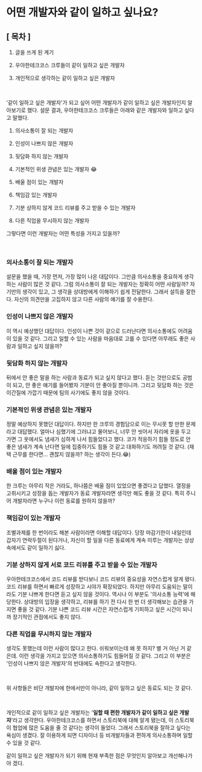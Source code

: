 # 어떤 개발자와 같이 일하고 싶나요?

## [ 목차 ]

1. 글을 쓰게 된 계기

2. 우아한테크코스 크루들이 같이 일하고 싶은 개발자

3. 개인적으로 생각하는 같이 일하고 싶은 개발자

<br>

'같이 일하고 싶은 개발자'가 되고 싶어 어떤 개발자가 같이 일하고 싶은 개발자인지 알아보기로 했다. 설문 결과, 우아한테크코스 크루들은 아래와 같은 개발자와 일하고 싶다고 말했다.

1. 의사소통이 잘 되는 개발자

2. 인성이 나쁘지 않은 개발자

3. 뒷담화 하지 않는 개발자

4. 기본적인 위생 관념은 있는 개발자 😂

5. 배울 점이 있는 개발자

6. 책임감 있는 개발자

7. 기분 상하지 않게 코드 리뷰를 주고 받을 수 있는 개발자

8. 다른 직업을 무시하지 않는 개발자

그렇다면 이런 개발자는 어떤 특성을 가지고 있을까?

<br>

### 의사소통이 잘 되는 개발자
설문을 했을 때, 가장 먼저, 가장 많이 나온 대답이다. 그만큼 의사소통을 중요하게 생각하는 사람이 많은 것 같다. 그럼 의사소통이 잘 되는 개발자는 정확히 어떤 사람일까? 자기만의 생각이 있고, 그 생각을 상대방에게 이해하기 쉽게 전달한다. 그래서 설득을 잘한다. 자신의 의견만을 고집하지 않고 다른 사람의 얘기를 잘 수용한다.


### 인성이 나쁘지 않은 개발자
이 역시 예상했던 대답이다. 인성이 나쁜 것이 겉으로 드러난다면 의사소통에도 어려움이 있을 것 같다. 그리고 일할 수 있는 사람을 마음대로 고를 수 있다면 아무래도 좋은 사람과 일하고 싶지 않을까?

### 뒷담화 하지 않는 개발자
뒤에서 안 좋은 말을 하는 사람과 동료가 되고 싶지 않다고 했다. 듣는 것만으로도 공범이 되고, 안 좋은 얘기를 들어봤자 기분이 안 좋아질 뿐이니까. 그리고 뒷담화 하는 것은 이간질에 가깝기 때문에 팀의 사기에도 좋지 않을 것이다. 

### 기본적인 위생 관념은 있는 개발자
정말 예상하지 못했던 대답이다. 하지만 한 크루의 경험담으로 이는 무시못 할 만한 문제라고 대답했다. 얼마나 심했기에 그러냐고 물어보니, 너무 안 씻어서 자리에 옷을 두고 가면 그 옷에서도 냄새가 심하게 나서 힘들었다고 했다. 코가 적응하기 힘들 정도로 안 좋은 냄새가 계속 난다면 일에 집중하기도 힘들 것 같고 대화하기도 꺼려질 것 같다. (재택 근무를 한다면... 괜찮지 않을까? 하는 생각이 든다.😂)

### 배울 점이 있는 개발자
한 크루는 아무리 작은 거라도, 하나쯤은 배울 점이 있었으면 좋겠다고 답했다. 열정을 고취시키고 성장을 돕는 개발자가 동료 개발자라면 생각만 해도 좋을 것 같다. 특히 주니어 개발자라면 누구나 이런 동료를 원하지 않을까?

### 책임감이 있는 개발자
조별과제를 한 번이라도 해본 사람이라면 이해할 대답이다. 당장 마감기한이 내일인데 갑자기 연락두절이 된다거나, 자신이 할 일을 다른 동료에게 계속 미루는 개발자는 상상 속에서도 같이 일하기 싫다.

### 기분 상하지 않게 서로 코드 리뷰를 주고 받을 수 있는 개발자
우아한테크코스에서 코드 리뷰를 받다보니 코드 리뷰의 중요성을 자연스럽게 알게 됐다. 코드 리뷰를 하면서 빠르게 성장하고 시야가 확장되었다. 하지만 아무리 도움되는 말이라도 기분 나쁘게 한다면 듣고 싶지 않을 것이다. 역시나 이 부분도 '의사소통 능력'에 해당한다. 상대방의 입장을 생각하고, 리뷰를 하기 전 다시 한 번 더 생각해보는 습관을 가지면 좋을 것 같다. 기분 나쁜 코드 리뷰 시간은 자연스럽게 기피하고 싶은 시간이 되니까 장기적인 관점에서도 좋지 않다.


### 다른 직업을 무시하지 않는 개발자
생각도 못했는데 이런 사람이 많다고 한다. 쉬워보이는데 왜 못 하지? 별 거 아닌 거 같은데. 이런 생각을 가지고 있으면 의사소통하기도 힘들어질 것 같다. 그리고 이 부분은 '인성이 나쁘지 않은 개발자'의 반대에도 속한다고 생각한다. 


<br>

위 사항들은 비단 개발자에 한에서만이 아니라, 같이 일하고 싶은 동료도 되는 것 같다. 

<br>

개인적으로 같이 일하고 싶은 개발자는 '**일할 때 편한 개발자가 같이 일하고 싶은 개발자**'라고 생각한다. 우아한테크코스를 하면서 스토리북에 대해 알게 됐는데, 이 스토리북이 협업에 많은 도움을 줄 것 같다는 생각이 들었다. 그래서 스토리북을 잘하고 싶다는 욕심이 생겼다. 잘 이용하게 되면 디자이너 등 비개발자들과 편하게 의사소통하며 일할 수 있을 것 같다. 

같이 일하고 싶은 개발자가 되기 위해 현재 부족한 점은 무엇인지 알아보고 개선해나가야 겠다.
